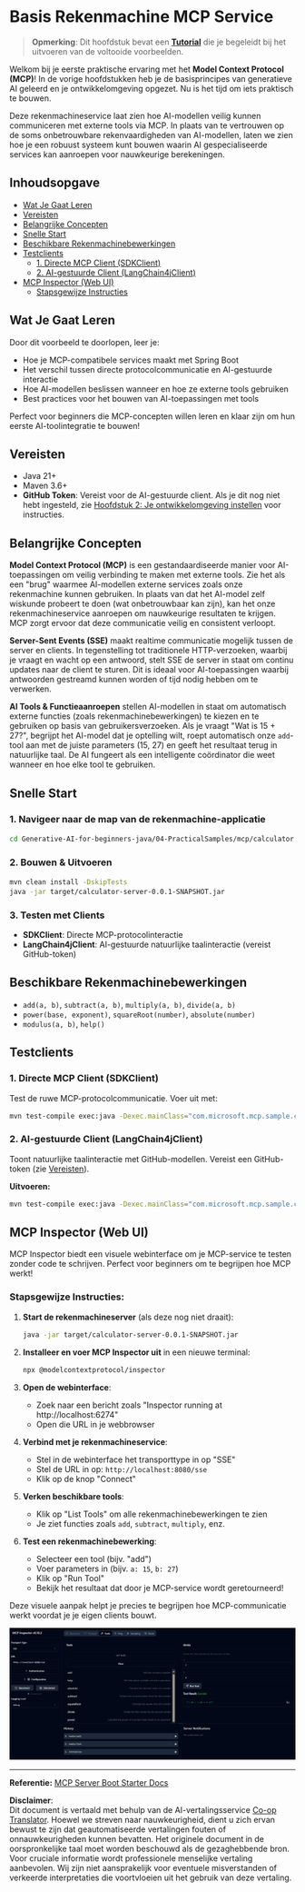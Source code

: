<!--
CO_OP_TRANSLATOR_METADATA:
{
  "original_hash": "7bf9a4a832911269a8bd0decb97ff36c",
  "translation_date": "2025-07-21T19:59:03+00:00",
  "source_file": "04-PracticalSamples/mcp/calculator/README.md",
  "language_code": "nl"
}
-->
# Basis Rekenmachine MCP Service

>**Opmerking**: Dit hoofdstuk bevat een [**Tutorial**](./TUTORIAL.md) die je begeleidt bij het uitvoeren van de voltooide voorbeelden.

Welkom bij je eerste praktische ervaring met het **Model Context Protocol (MCP)**! In de vorige hoofdstukken heb je de basisprincipes van generatieve AI geleerd en je ontwikkelomgeving opgezet. Nu is het tijd om iets praktisch te bouwen.

Deze rekenmachineservice laat zien hoe AI-modellen veilig kunnen communiceren met externe tools via MCP. In plaats van te vertrouwen op de soms onbetrouwbare rekenvaardigheden van AI-modellen, laten we zien hoe je een robuust systeem kunt bouwen waarin AI gespecialiseerde services kan aanroepen voor nauwkeurige berekeningen.

## Inhoudsopgave

- [Wat Je Gaat Leren](../../../../../04-PracticalSamples/mcp/calculator)
- [Vereisten](../../../../../04-PracticalSamples/mcp/calculator)
- [Belangrijke Concepten](../../../../../04-PracticalSamples/mcp/calculator)
- [Snelle Start](../../../../../04-PracticalSamples/mcp/calculator)
- [Beschikbare Rekenmachinebewerkingen](../../../../../04-PracticalSamples/mcp/calculator)
- [Testclients](../../../../../04-PracticalSamples/mcp/calculator)
  - [1. Directe MCP Client (SDKClient)](../../../../../04-PracticalSamples/mcp/calculator)
  - [2. AI-gestuurde Client (LangChain4jClient)](../../../../../04-PracticalSamples/mcp/calculator)
- [MCP Inspector (Web UI)](../../../../../04-PracticalSamples/mcp/calculator)
  - [Stapsgewijze Instructies](../../../../../04-PracticalSamples/mcp/calculator)

## Wat Je Gaat Leren

Door dit voorbeeld te doorlopen, leer je:
- Hoe je MCP-compatibele services maakt met Spring Boot
- Het verschil tussen directe protocolcommunicatie en AI-gestuurde interactie
- Hoe AI-modellen beslissen wanneer en hoe ze externe tools gebruiken
- Best practices voor het bouwen van AI-toepassingen met tools

Perfect voor beginners die MCP-concepten willen leren en klaar zijn om hun eerste AI-toolintegratie te bouwen!

## Vereisten

- Java 21+
- Maven 3.6+
- **GitHub Token**: Vereist voor de AI-gestuurde client. Als je dit nog niet hebt ingesteld, zie [Hoofdstuk 2: Je ontwikkelomgeving instellen](../../../02-SetupDevEnvironment/README.md) voor instructies.

## Belangrijke Concepten

**Model Context Protocol (MCP)** is een gestandaardiseerde manier voor AI-toepassingen om veilig verbinding te maken met externe tools. Zie het als een "brug" waarmee AI-modellen externe services zoals onze rekenmachine kunnen gebruiken. In plaats van dat het AI-model zelf wiskunde probeert te doen (wat onbetrouwbaar kan zijn), kan het onze rekenmachineservice aanroepen om nauwkeurige resultaten te krijgen. MCP zorgt ervoor dat deze communicatie veilig en consistent verloopt.

**Server-Sent Events (SSE)** maakt realtime communicatie mogelijk tussen de server en clients. In tegenstelling tot traditionele HTTP-verzoeken, waarbij je vraagt en wacht op een antwoord, stelt SSE de server in staat om continu updates naar de client te sturen. Dit is ideaal voor AI-toepassingen waarbij antwoorden gestreamd kunnen worden of tijd nodig hebben om te verwerken.

**AI Tools & Functieaanroepen** stellen AI-modellen in staat om automatisch externe functies (zoals rekenmachinebewerkingen) te kiezen en te gebruiken op basis van gebruikersverzoeken. Als je vraagt "Wat is 15 + 27?", begrijpt het AI-model dat je optelling wilt, roept automatisch onze `add`-tool aan met de juiste parameters (15, 27) en geeft het resultaat terug in natuurlijke taal. De AI fungeert als een intelligente coördinator die weet wanneer en hoe elke tool te gebruiken.

## Snelle Start

### 1. Navigeer naar de map van de rekenmachine-applicatie
```bash
cd Generative-AI-for-beginners-java/04-PracticalSamples/mcp/calculator
```

### 2. Bouwen & Uitvoeren
```bash
mvn clean install -DskipTests
java -jar target/calculator-server-0.0.1-SNAPSHOT.jar
```

### 3. Testen met Clients
- **SDKClient**: Directe MCP-protocolinteractie
- **LangChain4jClient**: AI-gestuurde natuurlijke taalinteractie (vereist GitHub-token)

## Beschikbare Rekenmachinebewerkingen

- `add(a, b)`, `subtract(a, b)`, `multiply(a, b)`, `divide(a, b)`
- `power(base, exponent)`, `squareRoot(number)`, `absolute(number)`
- `modulus(a, b)`, `help()`

## Testclients

### 1. Directe MCP Client (SDKClient)
Test de ruwe MCP-protocolcommunicatie. Voer uit met:
```bash
mvn test-compile exec:java -Dexec.mainClass="com.microsoft.mcp.sample.client.SDKClient" -Dexec.classpathScope=test
```

### 2. AI-gestuurde Client (LangChain4jClient)
Toont natuurlijke taalinteractie met GitHub-modellen. Vereist een GitHub-token (zie [Vereisten](../../../../../04-PracticalSamples/mcp/calculator)).

**Uitvoeren:**
```bash
mvn test-compile exec:java -Dexec.mainClass="com.microsoft.mcp.sample.client.LangChain4jClient" -Dexec.classpathScope=test
```

## MCP Inspector (Web UI)

MCP Inspector biedt een visuele webinterface om je MCP-service te testen zonder code te schrijven. Perfect voor beginners om te begrijpen hoe MCP werkt!

### Stapsgewijze Instructies:

1. **Start de rekenmachineserver** (als deze nog niet draait):
   ```bash
   java -jar target/calculator-server-0.0.1-SNAPSHOT.jar
   ```

2. **Installeer en voer MCP Inspector uit** in een nieuwe terminal:
   ```bash
   npx @modelcontextprotocol/inspector
   ```

3. **Open de webinterface**:
   - Zoek naar een bericht zoals "Inspector running at http://localhost:6274"
   - Open die URL in je webbrowser

4. **Verbind met je rekenmachineservice**:
   - Stel in de webinterface het transporttype in op "SSE"
   - Stel de URL in op: `http://localhost:8080/sse`
   - Klik op de knop "Connect"

5. **Verken beschikbare tools**:
   - Klik op "List Tools" om alle rekenmachinebewerkingen te zien
   - Je ziet functies zoals `add`, `subtract`, `multiply`, enz.

6. **Test een rekenmachinebewerking**:
   - Selecteer een tool (bijv. "add")
   - Voer parameters in (bijv. `a: 15`, `b: 27`)
   - Klik op "Run Tool"
   - Bekijk het resultaat dat door je MCP-service wordt geretourneerd!

Deze visuele aanpak helpt je precies te begrijpen hoe MCP-communicatie werkt voordat je je eigen clients bouwt.

![npx inspector](../../../../../translated_images/tool.214c70103694335c4cfdc2d624373dfce4b0162f6aea089ac1da9051fb563b7f.nl.png)

---
**Referentie:** [MCP Server Boot Starter Docs](https://docs.spring.io/spring-ai/reference/api/mcp/mcp-server-boot-starter-docs.html)

**Disclaimer**:  
Dit document is vertaald met behulp van de AI-vertalingsservice [Co-op Translator](https://github.com/Azure/co-op-translator). Hoewel we streven naar nauwkeurigheid, dient u zich ervan bewust te zijn dat geautomatiseerde vertalingen fouten of onnauwkeurigheden kunnen bevatten. Het originele document in de oorspronkelijke taal moet worden beschouwd als de gezaghebbende bron. Voor cruciale informatie wordt professionele menselijke vertaling aanbevolen. Wij zijn niet aansprakelijk voor eventuele misverstanden of verkeerde interpretaties die voortvloeien uit het gebruik van deze vertaling.